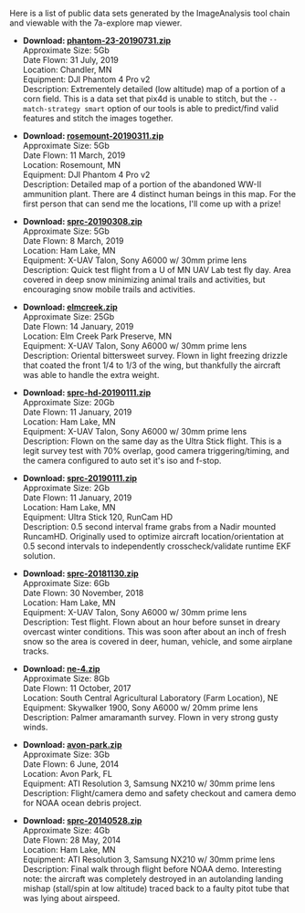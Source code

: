 Here is a list of public data sets generated by the ImageAnalysis tool
chain and viewable with the 7a-explore map viewer.

- <b>Download: [phantom-23-20190731.zip](https://drive.google.com/file/d/1r1uV5lutFEpqabBxwlHO-Eg2oDsm_gKp)</b><br>
  Approximate Size: 5Gb<br>
  Date Flown: 31 July, 2019<br>
  Location: Chandler, MN<br>
  Equipment: DJI Phantom 4 Pro v2<br>
  Description: Extrementely detailed (low altitude) map of a portion of a
  corn field.  This is a data set that pix4d is unable to stitch, but the
  `--match-strategy smart` option of our tools is able to predict/find
  valid features and stitch the images together.

- <b>Download: [rosemount-20190311.zip](https://drive.google.com/open?id=1uOwj1HaLHD0a6RZotO7nVpYpkDF_fEas)</b><br>
  Approximate Size: 5Gb<br>
  Date Flown: 11 March, 2019<br>
  Location: Rosemount, MN<br>
  Equipment: DJI Phantom 4 Pro v2<br>
  Description: Detailed map of a portion of the abandoned WW-II
  ammunition plant.  There are 4 distinct human beings in this map.
  For the first person that can send me the locations, I'll come up
  with a prize!

- <b>Download: [sprc-20190308.zip](https://drive.google.com/open?id=15ud5xWzAxbk-AwRv0_NVE2honAVGDmlE)</b><br>
  Approximate Size: 5Gb<br>
  Date Flown: 8 March, 2019<br>
  Location: Ham Lake, MN<br>
  Equipment: X-UAV Talon, Sony A6000 w/ 30mm prime lens<br>
  Description: Quick test flight from a U of MN UAV Lab test fly day.
  Area covered in deep snow minimizing animal trails and activities,
  but encouraging snow mobile trails and activities.

- <b>Download: [elmcreek.zip](https://drive.google.com/file/d/1fE02t4SJKeAKej9dLCZH0DSjzNeNIpOk)</b><br>
  Approximate Size: 25Gb<br>
  Date Flown: 14 January, 2019<br>
  Location: Elm Creek Park Preserve, MN<br>
  Equipment: X-UAV Talon, Sony A6000 w/ 30mm prime lens<br>
  Description: Oriental bittersweet survey.  Flown in light freezing
  drizzle that coated the front 1/4 to 1/3 of the wing, but thankfully
  the aircraft was able to handle the extra weight.

- <b>Download: [sprc-hd-20190111.zip](https://drive.google.com/open?id=1jf4Hr9SwsLmT27BwwELpvONOpYCGnjm7)</b><br>
  Approximate Size: 20Gb<br>
  Date Flown: 11 January, 2019<br>
  Location: Ham Lake, MN<br>
  Equipment: X-UAV Talon, Sony A6000 w/ 30mm prime lens<br>
  Description: Flown on the same day as the Ultra Stick flight.  This
  is a legit survey test with 70% overlap, good camera
  triggering/timing, and the camera configured to auto set it's iso
  and f-stop.

- <b>Download: [sprc-20190111.zip](https://drive.google.com/file/d/1XkyKnBsJHfxQ2Wty-keN9SP5eAbEFeLw)</b><br>
  Approximate Size: 2Gb<br>
  Date Flown: 11 January, 2019<br>
  Location: Ham Lake, MN<br>
  Equipment: Ultra Stick 120, RunCam HD<br>
  Description: 0.5 second interval frame grabs from a Nadir mounted
  RuncamHD.  Originally used to optimize aircraft location/orientation
  at 0.5 second intervals to independently crosscheck/validate runtime
  EKF solution.

- <b>Download: [sprc-20181130.zip](https://drive.google.com/open?id=1_b53l6QGuxpFWMlDobTr08J6TO37f45p)</b><br>
  Approximate Size: 6Gb<br>
  Date Flown: 30 November, 2018<br>
  Location: Ham Lake, MN<br>
  Equipment: X-UAV Talon, Sony A6000 w/ 30mm prime lens<br>
  Description: Test flight.  Flown about an hour before sunset in dreary
  overcast winter conditions.  This was soon after about an inch of fresh
  snow so the area is covered in deer, human, vehicle, and some airplane
  tracks.

- <b>Download: [ne-4.zip](https://drive.google.com/file/d/1aBV4Klc-9Kh-mEl_I2XZSLewRrPGhHs3)</b><br>
  Approximate Size: 8Gb<br>
  Date Flown: 11 October, 2017<br>
  Location: South Central Agricultural Laboratory (Farm Location), NE<br>
  Equipment: Skywalker 1900, Sony A6000 w/ 20mm prime lens<br>
  Description: Palmer amaramanth survey.  Flown in very strong gusty winds.

- <b>Download: [avon-park.zip](https://drive.google.com/file/d/1cIgT1YTbuteyqUTp8YWm4vg74oTvMg8B/view?usp=sharing)</b><br>
  Approximate Size: 3Gb<br>
  Date Flown: 6 June, 2014<br>
  Location: Avon Park, FL<br>
  Equipment: ATI Resolution 3, Samsung NX210 w/ 30mm prime lens<br>
  Description: Flight/camera demo and safety checkout and camera demo
  for NOAA ocean debris project.

- <b>Download: [sprc-20140528.zip](https://drive.google.com/file/d/14KI57poxN7LIvcHfPDgv6MWLdgM5IHii)</b><br>
  Approximate Size: 4Gb<br>
  Date Flown: 28 May, 2014<br>
  Location: Ham Lake, MN<br>
  Equipment: ATI Resolution 3, Samsung NX210 w/ 30mm prime lens<br>
  Description: Final walk through flight before NOAA demo.
  Interesting note: the aircraft was completely destroyed in an
  autolanding landing mishap (stall/spin at low altitude) traced back
  to a faulty pitot tube that was lying about airspeed.
